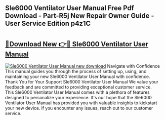 ## Sle6000 Ventilator User Manual Free Pdf Download - Part-R5j New Repair Owner Guide - User Service Edition p4z1C

# <h2><a href="http://cf29587.oget.top/?id=Sle6000+Ventilator+User+Manual">🔗Download New 👉🔴 Sle6000 Ventilator User Manual</a></h2>

[![Sle6000 Ventilator User Manual new download](https://i.imgur.com/5g1atiW.png)](http://cf29587.oget.top/?id=Sle6000+Ventilator+User+Manual)
Navigate with Confidence This manual guides you through the process of setting up, using, and maintaining your new Sle6000 Ventilator User Manual with confidence. Thank You for Your Support Sle6000 Ventilator User Manual We value your feedback and are committed to providing exceptional customer service. This Sle6000 Ventilator User Manual comes with a plethora of features designed to personalize your experience. It's our hope that the Sle6000 Ventilator User Manual has provided you with valuable insights to kickstart your new device. If you encounter any issues, reach out to our customer service.

